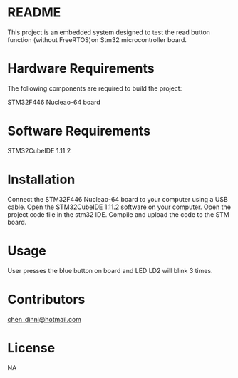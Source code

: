 # README
This project is an embedded system designed to test the read button function (without FreeRTOS)on Stm32 microcontroller board.


# Hardware Requirements
The following components are required to build the project:

STM32F446 Nucleao-64 board

# Software Requirements
STM32CubeIDE 1.11.2

# Installation

Connect the STM32F446 Nucleao-64 board to your computer using a USB cable.
Open the  STM32CubeIDE 1.11.2 software on your computer.
Open the project code file in the stm32 IDE.
Compile and upload the code to the STM board.

# Usage
User presses the blue button on board and LED LD2 will blink 3 times. 

# Contributors
chen_dinni@hotmail.com

# License
NA